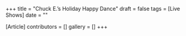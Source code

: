 +++
title = "Chuck E.’s Holiday Happy Dance"
draft = false
tags = [Live Shows]
date = ""

[Article]
contributors = []
gallery = []
+++